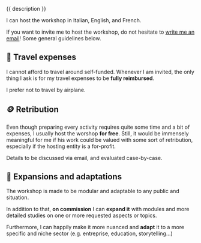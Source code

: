 {{ description }}

I can host the workshop in Italian, English, and French.

If you want to invite me to host the workshop, do not hesitate to [write me an email](mailto:surfingtommi.space)! Some general guidelines below.

## 🚅 Travel expenses

I cannot afford to travel around self-funded. Whenever I am invited, the only thing I ask is for my travel expenses to be **fully reimbursed**.

I prefer not to travel by airplane.

## 🪙 Retribution

Even though preparing every activity requires quite some time and a bit of expenses, I usually host the worshop **for free**. Still, it would be immensely meaningful for me if his work could be valued with some sort of retribution, especially if the hosting entity is a for-profit.

Details to be discussed via email, and evaluated case-by-case.

## 🧠 Expansions and adaptations

The workshop is made to be modular and adaptable to any public and situation.

In addition to that, **on commission** I can **expand it** with modules and more detailed studies on one or more requested aspects or topics.

Furthermore, I can happily make it more nuanced and **adapt** it to a more specific and niche sector (e.g. entreprise, education, storytelling…)
